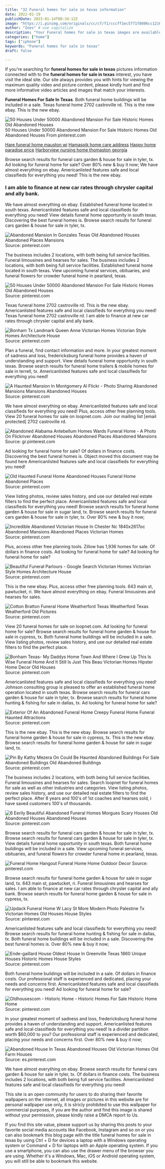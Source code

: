 ```yaml
---
title: "32 Funeral homes for sale in texas information"
date: 2022-01-19
publishDate: 2023-01-14T08:34:12Z
image: "https://i.pinimg.com/originals/cc/cf/f1/cccff1ec5771f8806cc1216a8cd6fcc7.jpg"
author: "Ines" # use capitalize
description: "Your Funeral homes for sale in texas images are available. Funeral homes for sale in texas are a topic that is being searched for and liked by netizens today. You can Find and Download the Funeral homes for sale in texas files here. Get all royalty-free photos and vectors."
categories: ["home"]
tags: ["iphone"]
keywords: "Funeral homes for sale in texas"
draft: false

---
```


If you're searching for **funeral homes for sale in texas** pictures information connected with to the **funeral homes for sale in texas** interest, you have visit the ideal  site.  Our site always  provides you with  hints  for viewing  the maximum  quality video and picture  content, please kindly hunt and find more informative video articles and images  that match your interests.

**Funeral Homes For Sale In Texas**. Both funeral home buildings will be included in a sale. Texas funeral home 2702 castroville rd. This is the new ebay. This is the new ebay.

![50 Houses Under 50000 Abandoned Mansion For Sale Historic Homes Old Abandoned Houses](https://i.pinimg.com/originals/bb/3c/c1/bb3cc123e7ecea27668e5d26a4242062.jpg "50 Houses Under 50000 Abandoned Mansion For Sale Historic Homes Old Abandoned Houses")
50 Houses Under 50000 Abandoned Mansion For Sale Historic Homes Old Abandoned Houses From pinterest.com

[Hare funeral home mauston wi](/hare-funeral-home-mauston-wi/)
[Hamaspik home care address](/hamaspik-home-care-address/)
[Happy home paradise price](/happy-home-paradise-price/)
[Harborview nursing home thomaston georgia](/harborview-nursing-home-thomaston-georgia/)

Browse search results for funeral cars garden &amp; house for sale in tyler, tx. Ad looking for funeral home for sale? Over 80% new &amp; buy it now; We have almost everything on ebay. Americanlisted features safe and local classifieds for everything you need! This is the new ebay.

### I am able to finance at new car rates through chrysler capital and ally bank.

We have almost everything on ebay. Established funeral home located in south texas. Americanlisted features safe and local classifieds for everything you need! View details funeral home opportunity in south texas. Discovering the best funeral homes is. Browse search results for funeral cars garden &amp; house for sale in tyler, tx.


![Abandoned Mansion In Gonzales Texas Old Abandoned Houses Abandoned Places Mansions](https://i.pinimg.com/originals/e7/f2/99/e7f299dafd9fab58affd812fcc59d83a.jpg "Abandoned Mansion In Gonzales Texas Old Abandoned Houses Abandoned Places Mansions")
Source: pinterest.com

The business includes 2 locations, with both being full service facilities. Funeral limousines and hearses for sales. The business includes 2 locations, with both being full service facilities. Established funeral home located in south texas. View upcoming funeral services, obituaries, and funeral flowers for crowder funeral home in pearland, texas.

![50 Houses Under 50000 Abandoned Mansion For Sale Historic Homes Old Abandoned Houses](https://i.pinimg.com/originals/bb/3c/c1/bb3cc123e7ecea27668e5d26a4242062.jpg "50 Houses Under 50000 Abandoned Mansion For Sale Historic Homes Old Abandoned Houses")
Source: pinterest.com

Texas funeral home 2702 castroville rd. This is the new ebay. Americanlisted features safe and local classifieds for everything you need! Texas funeral home 2702 castroville rd. I am able to finance at new car rates through chrysler capital and ally bank.

![Bonham Tx Landmark Queen Anne Victorian Homes Victorian Style Homes Architecture House](https://i.pinimg.com/originals/4d/2b/03/4d2b03e8d8c2b0cfd748622fd46f8ad8.jpg "Bonham Tx Landmark Queen Anne Victorian Homes Victorian Style Homes Architecture House")
Source: pinterest.com

Plan a funeral, find contact information and more. In your greatest moment of sadness and loss, fredericksburg funeral home provides a haven of understanding and support. View details funeral home opportunity in south texas. Browse search results for funeral home trailers &amp; mobile homes for sale in terrell, tx. Americanlisted features safe and local classifieds for everything you need!

![A Haunted Mansion In Montgomery Al Flickr - Photo Sharing Abandoned Mansions Mansions Abandoned Houses](https://i.pinimg.com/originals/37/78/0e/37780ea4f8a9bb14ec35b826367824d4.jpg "A Haunted Mansion In Montgomery Al Flickr - Photo Sharing Abandoned Mansions Mansions Abandoned Houses")
Source: pinterest.com

We have almost everything on ebay. Americanlisted features safe and local classifieds for everything you need! Plus, access other free planning tools. View 20 funeral homes for sale on loopnet.com. Join our mailing list [email protected] 2702 castroville rd.

![Abandoned Alabama Antebellum Homes Wards Funeral Home - A Photo On Flickriver Abandoned Houses Abandoned Places Abandoned Mansions](https://i.pinimg.com/originals/2b/5a/2d/2b5a2d1ae466f46a71c2a32ce169e320.jpg "Abandoned Alabama Antebellum Homes Wards Funeral Home - A Photo On Flickriver Abandoned Houses Abandoned Places Abandoned Mansions")
Source: gr.pinterest.com

Ad looking for funeral home for sale? Of dollars in finance costs. Discovering the best funeral homes is. Object moved this document may be found here Americanlisted features safe and local classifieds for everything you need!

![Old Haunted Funeral Home Abandoned Houses Funeral Home Abandoned Places](https://i.pinimg.com/originals/d7/73/e9/d773e942d2abd3df969903901f67b1ec.jpg "Old Haunted Funeral Home Abandoned Houses Funeral Home Abandoned Places")
Source: pinterest.com

View listing photos, review sales history, and use our detailed real estate filters to find the perfect place. Americanlisted features safe and local classifieds for everything you need! Browse search results for funeral home garden &amp; house for sale in sugar land, tx. Browse search results for funeral cars garden &amp; house for sale in tyler, tx. Over 80% new &amp; buy it now;

![Incredible Abandoned Victorian House In Chester Nc 1840x2617oc Abandoned Mansions Abandoned Places Victorian Homes](https://i.pinimg.com/originals/9c/d4/0e/9cd40e97d84d11318714d84e72745001.jpg "Incredible Abandoned Victorian House In Chester Nc 1840x2617oc Abandoned Mansions Abandoned Places Victorian Homes")
Source: pinterest.com

Plus, access other free planning tools. Zillow has 1,936 homes for sale. Of dollars in finance costs. Ad looking for funeral home for sale? Ad looking for funeral home for sale?

![Beautiful Funeral Parlours - Google Search Victorian Homes Victorian Style Homes Architecture House](https://i.pinimg.com/originals/6c/ea/68/6cea68c95033b1cd6d141fbdb418ed88.jpg "Beautiful Funeral Parlours - Google Search Victorian Homes Victorian Style Homes Architecture House")
Source: pinterest.com

This is the new ebay. Plus, access other free planning tools. 643 main st, pawtucket, ri. We have almost everything on ebay. Funeral limousines and hearses for sales.

![Cotton Bratton Funeral Home Weatherford Texas Weatherford Texas Weatherford Old Pictures](https://i.pinimg.com/originals/99/51/2d/99512d4e80f89452417f7a092cd18666.jpg "Cotton Bratton Funeral Home Weatherford Texas Weatherford Texas Weatherford Old Pictures")
Source: pinterest.com

View 20 funeral homes for sale on loopnet.com. Ad looking for funeral home for sale? Browse search results for funeral home garden &amp; house for sale in cypress, tx. Both funeral home buildings will be included in a sale. View listing photos, review sales history, and use our detailed real estate filters to find the perfect place.

![Bonham Texas- My Daddys Home Town And Where I Grew Up This Is Wise Funeral Home And It Still Is Just This Beau Victorian Homes Hipster Home Decor Old Houses](https://i.pinimg.com/originals/c8/75/a0/c875a0ff7352e73316c701d535818e5b.jpg "Bonham Texas- My Daddys Home Town And Where I Grew Up This Is Wise Funeral Home And It Still Is Just This Beau Victorian Homes Hipster Home Decor Old Houses")
Source: pinterest.com

Americanlisted features safe and local classifieds for everything you need! Johnson consulting group is pleased to offer an established funeral home operation located in south texas. Browse search results for funeral cars garden &amp; house for sale in tyler, tx. Browse search results for funeral home hunting &amp; fishing for sale in dallas, tx. Ad looking for funeral home for sale?

![Exterior Of An Abandoned Funeral Home Creepy Funeral Home Funeral Haunted Attractions](https://i.pinimg.com/originals/1a/c4/f3/1ac4f333131af26f69945ec74a2a76ee.jpg "Exterior Of An Abandoned Funeral Home Creepy Funeral Home Funeral Haunted Attractions")
Source: pinterest.com

This is the new ebay. This is the new ebay. Browse search results for funeral home garden &amp; house for sale in cypress, tx. This is the new ebay. Browse search results for funeral home garden &amp; house for sale in sugar land, tx.

![Pin By Kathy Mezera On Could Be Haunted Abandoned Buildings For Sale Abandoned Buildings Old Abandoned Buildings](https://i.pinimg.com/originals/f6/68/f0/f668f0f1de62d3b5ce840549e7af6231.jpg "Pin By Kathy Mezera On Could Be Haunted Abandoned Buildings For Sale Abandoned Buildings Old Abandoned Buildings")
Source: pinterest.com

The business includes 2 locations, with both being full service facilities. Funeral limousines and hearses for sales. Search loopnet for funeral homes for sale as well as other industries and categories. View listing photos, review sales history, and use our detailed real estate filters to find the perfect place. After 8 years and 100&#039;s of 1st coaches and hearses sold, i have saved customers 100&#039;s of thousands.

![6 Eerily Beautiful Abandoned Funeral Homes Morgues Scary Houses Old Abandoned Houses Abandoned Houses](https://i.pinimg.com/originals/05/01/11/0501111696b55479f1a0cc6b7d5b16a4.jpg "6 Eerily Beautiful Abandoned Funeral Homes Morgues Scary Houses Old Abandoned Houses Abandoned Houses")
Source: pinterest.com

Browse search results for funeral cars garden &amp; house for sale in tyler, tx. Browse search results for funeral cars garden &amp; house for sale in tyler, tx. View details funeral home opportunity in south texas. Both funeral home buildings will be included in a sale. View upcoming funeral services, obituaries, and funeral flowers for crowder funeral home in pearland, texas.

![Funeral Home Hangout Funeral Home Home Outdoor Decor](https://i.pinimg.com/originals/1e/f5/e3/1ef5e3e34896b1d06dc90b0a0838caa0.jpg "Funeral Home Hangout Funeral Home Home Outdoor Decor")
Source: pinterest.com

Browse search results for funeral home garden &amp; house for sale in sugar land, tx. 643 main st, pawtucket, ri. Funeral limousines and hearses for sales. I am able to finance at new car rates through chrysler capital and ally bank. Browse search results for funeral home garden &amp; house for sale in cypress, tx.

![Updack Funeral Home W Lacy St More Modern Photo Palestine Tx Victorian Homes Old Houses House Styles](https://i.pinimg.com/564x/31/bb/93/31bb9366ac8e098e7f951500fbcc474a.jpg "Updack Funeral Home W Lacy St More Modern Photo Palestine Tx Victorian Homes Old Houses House Styles")
Source: pinterest.com

Americanlisted features safe and local classifieds for everything you need! Browse search results for funeral home hunting &amp; fishing for sale in dallas, tx. Both funeral home buildings will be included in a sale. Discovering the best funeral homes is. Over 80% new &amp; buy it now;

![Ende-gaillard House Oldest House In Greenville Texas 1860 Unique Houses Historic Homes House Styles](https://i.pinimg.com/736x/c8/29/a8/c829a807521c46b5f45bd29934faf950--texas.jpg "Ende-gaillard House Oldest House In Greenville Texas 1860 Unique Houses Historic Homes House Styles")
Source: pinterest.com

Both funeral home buildings will be included in a sale. Of dollars in finance costs. Our professional staff is experienced and dedicated, placing your needs and concerns first. Americanlisted features safe and local classifieds for everything you need! Ad looking for funeral home for sale?

![Oldhousescom - Historic Home - Historic Homes For Sale Historic Home Home](https://i.pinimg.com/736x/b4/b4/d7/b4b4d7863d4c525e03ed0c2bc823de0e--funeral-homes-historic-homes.jpg "Oldhousescom - Historic Home - Historic Homes For Sale Historic Home Home")
Source: pinterest.com

In your greatest moment of sadness and loss, fredericksburg funeral home provides a haven of understanding and support. Americanlisted features safe and local classifieds for everything you need! Is a divider partition worth $60,000 to you? Our professional staff is experienced and dedicated, placing your needs and concerns first. Over 80% new &amp; buy it now;

![Abandoned House In Texas Abandoned Houses Old Victorian Homes Old Farm Houses](https://i.pinimg.com/originals/cc/cf/f1/cccff1ec5771f8806cc1216a8cd6fcc7.jpg "Abandoned House In Texas Abandoned Houses Old Victorian Homes Old Farm Houses")
Source: es.pinterest.com

We have almost everything on ebay. Browse search results for funeral cars garden &amp; house for sale in tyler, tx. Of dollars in finance costs. The business includes 2 locations, with both being full service facilities. Americanlisted features safe and local classifieds for everything you need!

This site is an open community for users to do sharing their favorite wallpapers on the internet, all images or pictures in this website are for personal wallpaper use only, it is stricly prohibited to use this wallpaper for commercial purposes, if you are the author and find this image is shared without your permission, please kindly raise a DMCA report to Us.

If you find this site value, please support us by sharing this posts to your favorite social media accounts like Facebook, Instagram and so on or you can also bookmark this blog page with the title funeral homes for sale in texas by using Ctrl + D for devices a laptop with a Windows operating system or Command + D for laptops with an Apple operating system. If you use a smartphone, you can also use the drawer menu of the browser you are using. Whether it's a Windows, Mac, iOS or Android operating system, you will still be able to bookmark this website.
